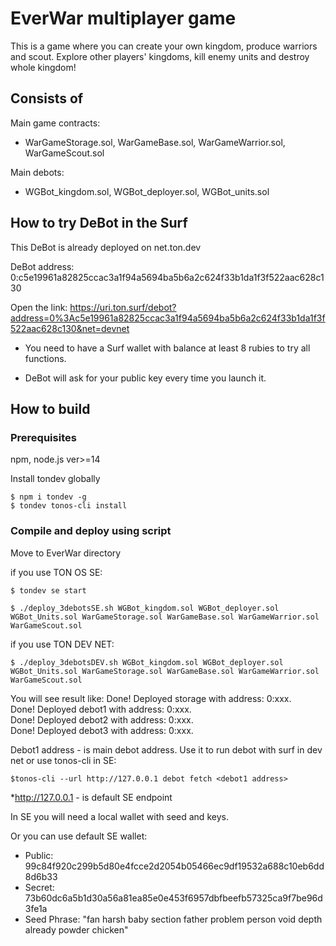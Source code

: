 # EverWar multiplayer game

This is a game where you can create your own kingdom, produce warriors and scout.
Explore other players' kingdoms, kill enemy units and destroy whole kingdom!

## Consists of

Main game contracts:
-   WarGameStorage.sol, WarGameBase.sol, WarGameWarrior.sol, WarGameScout.sol

Main debots:
-   WGBot_kingdom.sol, WGBot_deployer.sol, WGBot_units.sol

## How to try DeBot in the Surf

This DeBot is already deployed on net.ton.dev

DeBot address: 0:c5e19961a82825ccac3a1f94a5694ba5b6a2c624f33b1da1f3f522aac628c130

Open the link: https://uri.ton.surf/debot?address=0%3Ac5e19961a82825ccac3a1f94a5694ba5b6a2c624f33b1da1f3f522aac628c130&net=devnet

-   You need to have a Surf wallet with balance at least 8 rubies to try all functions.

-   DeBot will ask for your public key every time you launch it.

## How to build

### Prerequisites

npm, node.js ver>=14

Install tondev globally

```
$ npm i tondev -g
$ tondev tonos-cli install
```

### Compile and deploy using script

Move to EverWar directory

if you use TON OS SE:

```
$ tondev se start

$ ./deploy_3debotsSE.sh WGBot_kingdom.sol WGBot_deployer.sol WGBot_Units.sol WarGameStorage.sol WarGameBase.sol WarGameWarrior.sol WarGameScout.sol
```

if you use TON DEV NET:

```
$ ./deploy_3debotsDEV.sh WGBot_kingdom.sol WGBot_deployer.sol WGBot_Units.sol WarGameStorage.sol WarGameBase.sol WarGameWarrior.sol WarGameScout.sol
```

You will see result like:
Done! Deployed storage with address: 0:xxx.  
Done! Deployed debot1 with address: 0:xxx.   
Done! Deployed debot2 with address: 0:xxx.   
Done! Deployed debot3 with address: 0:xxx.   

Debot1 address - is main debot address. 
Use it to run debot with surf in dev net or use tonos-cli in SE:

```
$tonos-cli --url http://127.0.0.1 debot fetch <debot1 address>

```
*http://127.0.0.1 - is default SE endpoint

In SE you will need a local wallet with seed and keys.

Or you can use default SE wallet:
- Public: 99c84f920c299b5d80e4fcce2d2054b05466ec9df19532a688c10eb6dd8d6b33
- Secret: 73b60dc6a5b1d30a56a81ea85e0e453f6957dbfbeefb57325ca9f7be96d3fe1a
- Seed Phrase: "fan harsh baby section father problem person void depth already powder chicken"



